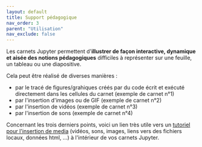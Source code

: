 ```yaml
---
layout: default
title: Support pédagogique
nav_order: 3
parent: "Utilisation"
nav_exclude: false
---
```


Les carnets Jupyter permettent d'**illustrer de façon interactive, dynamique et aisée des notions pédagogiques** difficiles à représenter sur une feuille, un tableau ou une diapositive.

Cela peut être réalisé de diverses manières :   
- par le tracé de figures/grahiques créés par du code écrit et exécuté directement dans les cellules du carnet (exemple de carnet n°1)
- par l'insertion d'images ou de GIF (exemple de carnet n°2)
- par l'insertion de vidéos (exemple de carnet n°3)
- par l'insertion de sons (exemple de carnet n°4)

Concernant les trois derniers points, voici un lien très utile vers un [tutoriel pour l'insertion de media](https://www.dev2qa.com/how-to-display-rich-output-media-audio-video-image-etc-in-ipython-jupyter-notebook/) (vidéos, sons, images, liens vers des fichiers locaux, données html, ...) à l'intérieur de vos carnets Jupyter. 
